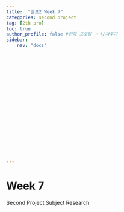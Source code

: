 ```yaml
---
title:  "졸프2 Week 7"
categories: second project
tag: [2th pro]
toc: true
author_profile: false #왼쪽 프로필 ㅋㅕ/꺼두기
sidebar:
    nav: "docs"





















---
```


# Week 7

Second Project Subject Research